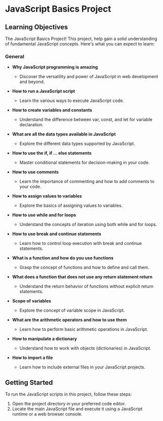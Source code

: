 # JavaScript Basics Project

## Learning Objectives

The JavaScript Basics Project! This project, help gain a solid understanding of fundamental JavaScript concepts. Here's what you can expect to learn:

### General
- **Why JavaScript programming is amazing**
  - Discover the versatility and power of JavaScript in web development and beyond.

- **How to run a JavaScript script**
  - Learn the various ways to execute JavaScript code.

- **How to create variables and constants**
  - Understand the difference between var, const, and let for variable declaration.

- **What are all the data types available in JavaScript**
  - Explore the different data types supported by JavaScript.

- **How to use the if, if ... else statements**
  - Master conditional statements for decision-making in your code.

- **How to use comments**
  - Learn the importance of commenting and how to add comments to your code.

- **How to assign values to variables**
  - Explore the basics of assigning values to variables.

- **How to use while and for loops**
  - Understand the concepts of iteration using both while and for loops.

- **How to use break and continue statements**
  - Learn how to control loop execution with break and continue statements.

- **What is a function and how do you use functions**
  - Grasp the concept of functions and how to define and call them.

- **What does a function that does not use any return statement return**
  - Understand the return behavior of functions without explicit return statements.

- **Scope of variables**
  - Explore the concept of variable scope in JavaScript.

- **What are the arithmetic operators and how to use them**
  - Learn how to perform basic arithmetic operations in JavaScript.

- **How to manipulate a dictionary**
  - Understand how to work with objects (dictionaries) in JavaScript.

- **How to import a file**
  - Learn how to include external files in your JavaScript projects.

## Getting Started

To run the JavaScript scripts in this project, follow these steps:

1. Open the project directory in your preferred code editor.
2. Locate the main JavaScript file and execute it using a JavaScript runtime or a web browser console.

